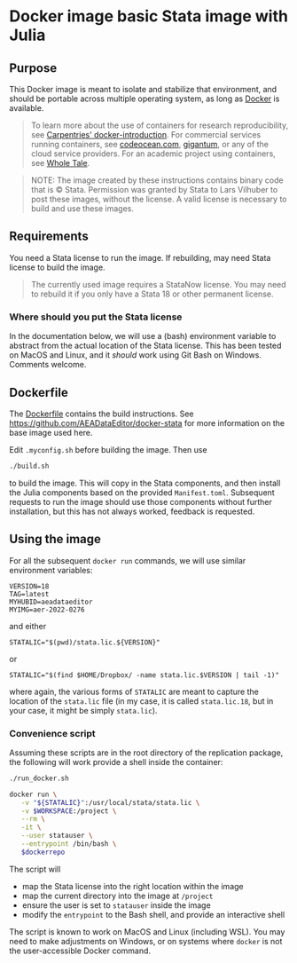 # Docker image basic Stata image with Julia


## Purpose

This Docker image is meant to isolate and stabilize that environment, and should be portable across
multiple operating system, as long as [Docker](https://docker.com) is available.

> To learn more about the use of containers for research reproducibility, see [Carpentries' docker-introduction](https://carpentries-incubator.github.io/docker-introduction/index.html). For commercial services running containers, see [codeocean.com](https://codeocean.com), [gigantum](https://gigantum.com/), or any of the cloud service providers. For an academic project using containers, see [Whole Tale](https://wholetale.org/).

> NOTE: The image created by these instructions contains binary code that is &copy; Stata. Permission was granted by Stata to Lars Vilhuber to post these images, without the license. A valid license is necessary to build and use these images. 

## Requirements

You need a Stata license to run the image. If rebuilding, may need Stata license to build the image.

> The currently used image requires a StataNow license. You may need to rebuild it if you only have a Stata 18 or other permanent license.

### Where should you put the Stata license

In the documentation below, we will use a (bash) environment variable to abstract from the actual location of the Stata license. This has been tested on MacOS and Linux, and it *should* work using Git Bash on Windows. Comments welcome.

## Dockerfile

The [Dockerfile](Dockerfile) contains the build instructions. See <https://github.com/AEADataEditor/docker-stata> for more information on the base image used here.

Edit `.myconfig.sh` before building the image. Then use

```bash
./build.sh
```

to build the image. This will copy in the Stata components, and then install the Julia components based on the provided `Manifest.toml`. Subsequent requests to run the image should use those components without further installation, but this has not always worked, feedback is requested.


## Using the image

For all the subsequent `docker run` commands, we will use similar environment variables:

```
VERSION=18
TAG=latest
MYHUBID=aeadataeditor
MYIMG=aer-2022-0276
```

and either

``` 
STATALIC="$(pwd)/stata.lic.${VERSION}"
```

or

```
STATALIC="$(find $HOME/Dropbox/ -name stata.lic.$VERSION | tail -1)"
```

where again, the various forms of `STATALIC` are meant to capture the location of the `stata.lic` file (in my case, it is called `stata.lic.18`, but in your case, it might be simply `stata.lic`). 

### Convenience script

Assuming these scripts are in the root directory of the replication package, the following will work provide a shell inside the container:

```bash
./run_docker.sh
```

```bash
docker run \
   -v "${STATALIC}":/usr/local/stata/stata.lic \
   -v $WORKSPACE:/project \
   --rm \
   -it \
   --user statauser \
   --entrypoint /bin/bash \
   $dockerrepo
```

The script will

- map the Stata license into the right location within the image
- map the current directory into the image at `/project`
- ensure the user is set to `statauser` inside the image
- modify the `entrypoint` to the Bash shell, and provide an interactive shell

The script is known to work on MacOS and Linux (including WSL). You may need to make adjustments on Windows, or on systems where `docker` is not the user-accessible Docker command. 